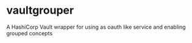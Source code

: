 # vaultgrouper
A HashiCorp Vault wrapper for using as oauth like service and enabling grouped concepts
